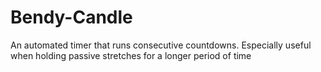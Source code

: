 # Bendy-Candle
An automated timer that runs consecutive countdowns. Especially useful when holding passive stretches for a longer period of time
